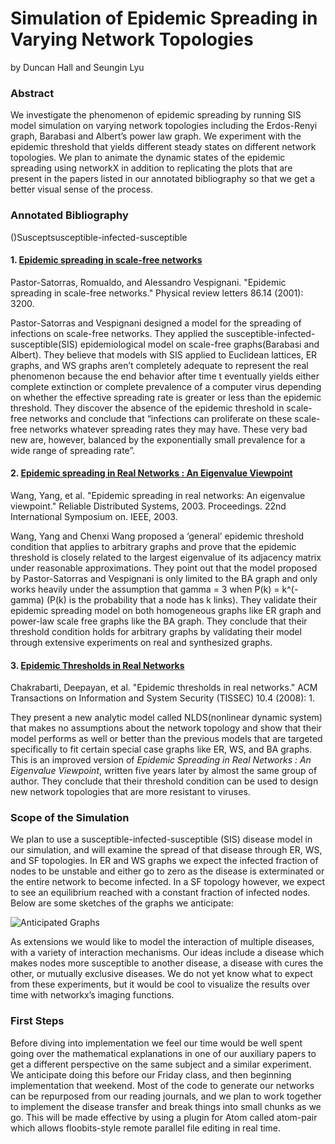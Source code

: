 # Simulation of Epidemic Spreading in Varying Network Topologies
by Duncan Hall and Seungin Lyu

### Abstract

We investigate the phenomenon of epidemic spreading by running SIS model simulation on varying network topologies including the Erdos-Renyi graph, Barabasi and Albert’s power law graph. We experiment with the epidemic threshold that yields different steady states on different network topologies. We plan to animate the dynamic states of the epidemic spreading using networkX in addition to replicating the plots that are present in the papers listed in our annotated bibliography so that we get a better visual sense of the process.

### Annotated Bibliography
()Susceptsusceptible-infected-susceptible
#### 1. [Epidemic spreading in scale-free networks](https://github.com/SeunginLyu/EpidemicSpreading/blob/master/papers/epidemic_spreading_in_SF_networks.pdf)

Pastor-Satorras, Romualdo, and Alessandro Vespignani. "Epidemic spreading in scale-free networks." Physical review letters 86.14 (2001): 3200.

Pastor-Satorras and Vespignani  designed a model for the spreading of infections on scale-free networks. They applied the susceptible-infected-susceptible(SIS) epidemiological model on scale-free graphs(Barabasi and Albert). They believe that models with SIS applied to Euclidean lattices, ER graphs, and WS graphs aren’t completely adequate to represent the real phenomenon because the end behavior after time t eventually yields either complete extinction or complete prevalence of a computer virus depending on whether the effective spreading rate is greater or less than the epidemic threshold. They discover the absence of the epidemic threshold in scale-free networks and conclude that “infections can proliferate on these scale-free networks whatever spreading rates they may have. These very bad new are, however, balanced by the exponentially small prevalence for a wide range of spreading rate”.

#### 2. [Epidemic spreading in Real Networks : An Eigenvalue Viewpoint](https://github.com/SeunginLyu/EpidemicSpreading/blob/master/papers/epidemic_threshols_real_networks_eignevalue.pdf)

Wang, Yang, et al. "Epidemic spreading in real networks: An eigenvalue viewpoint." Reliable Distributed Systems, 2003. Proceedings. 22nd International Symposium on. IEEE, 2003.

Wang, Yang and Chenxi Wang proposed a ‘general’ epidemic threshold condition that applies to arbitrary graphs and prove that the epidemic threshold is closely related to the largest eigenvalue of its adjacency matrix under reasonable approximations. They point out that the model proposed by Pastor-Satorras and Vespignani is only limited to the BA graph and only works heavily under the assumption that gamma = 3 when P(k) = k^(-gamma) (P(k) is the probability that a node has k links). They validate their epidemic spreading model on both homogeneous graphs like ER graph and power-law scale free graphs like the BA graph. They conclude that their threshold condition holds for arbitrary graphs by validating their model through extensive experiments on real and synthesized graphs.




#### 3. [Epidemic Thresholds in Real Networks](https://github.com/SeunginLyu/EpidemicSpreading/blob/master/papers/epidemic_thresholds_real_netowkrs.pdf)

Chakrabarti, Deepayan, et al. "Epidemic thresholds in real networks." ACM Transactions on Information and System Security (TISSEC) 10.4 (2008): 1.

They present a new analytic model called NLDS(nonlinear dynamic system) that makes no assumptions about the network topology and show that their model performs as well or better than the previous models that are targeted specifically to fit certain special case graphs like ER, WS, and BA graphs. This is an improved version of <i>Epidemic Spreading in Real Networks : An Eigenvalue Viewpoint</i>, written five years later by almost the same group of author. They conclude that their threshold condition can be used to design new network topologies that are more resistant to viruses.


### Scope of the Simulation

We plan to use a susceptible-infected-susceptible (SIS) disease model in our simulation, and will examine the spread of that disease through ER, WS, and SF topologies. In ER and WS graphs we expect the infected fraction of nodes to be unstable and either go to zero as the disease is exterminated or the entire network to become infected. In a SF topology however, we expect to see an equilibrium reached with a constant fraction of infected nodes. Below are some sketches of the graphs we anticipate:

![Anticipated Graphs]("/../resources/epidemic_simulation_graphs.JPG")

As extensions we would like to model the interaction of multiple diseases, with a variety of interaction mechanisms. Our ideas include a disease which makes nodes more susceptible to another disease, a disease with cures the other, or mutually exclusive diseases. We do not yet know what to expect from these experiments, but it would be cool to visualize the results over time with networkx’s imaging functions.


### First Steps

Before diving into implementation we feel our time would be well spent going over the mathematical explanations in one of our auxiliary papers to get a different perspective on the same subject and a similar experiment. We anticipate doing this before our Friday class, and then beginning implementation that weekend. Most of the code to generate our networks can be repurposed from our reading journals, and we plan to work together to implement the disease transfer and break things into small chunks as we go. This will be made effective by using a plugin for Atom called atom-pair which allows floobits-style remote parallel file editing in real time.
